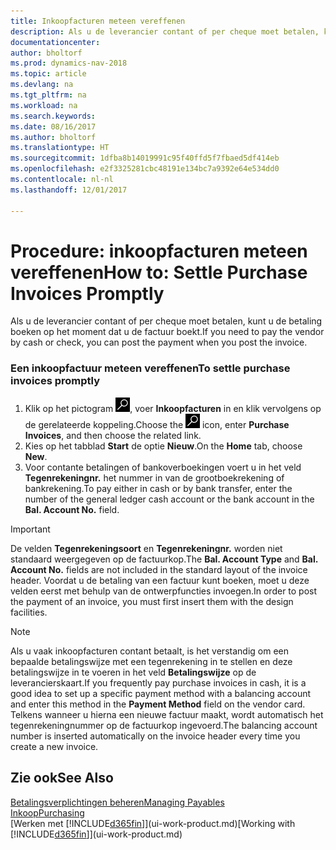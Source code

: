 ```yaml
---
title: Inkoopfacturen meteen vereffenen
description: Als u de leverancier contant of per cheque moet betalen, kunt u de noodzakelijke boekingen doen op het moment dat u de factuur boekt.
documentationcenter: 
author: bholtorf
ms.prod: dynamics-nav-2018
ms.topic: article
ms.devlang: na
ms.tgt_pltfrm: na
ms.workload: na
ms.search.keywords: 
ms.date: 08/16/2017
ms.author: bholtorf
ms.translationtype: HT
ms.sourcegitcommit: 1dfba8b14019991c95f40ffd5f7fbaed5df414eb
ms.openlocfilehash: e2f3325281cbc48191e134bc7a9392e64e534dd0
ms.contentlocale: nl-nl
ms.lasthandoff: 12/01/2017

---
```

# <a name="how-to-settle-purchase-invoices-promptly"></a><span data-ttu-id="a7c29-103">Procedure: inkoopfacturen meteen vereffenen</span><span class="sxs-lookup"><span data-stu-id="a7c29-103">How to: Settle Purchase Invoices Promptly</span></span>
<span data-ttu-id="a7c29-104">Als u de leverancier contant of per cheque moet betalen, kunt u de betaling boeken op het moment dat u de factuur boekt.</span><span class="sxs-lookup"><span data-stu-id="a7c29-104">If you need to pay the vendor by cash or check, you can post the payment when you post the invoice.</span></span>  
  
### <a name="to-settle-purchase-invoices-promptly"></a><span data-ttu-id="a7c29-105">Een inkoopfactuur meteen vereffenen</span><span class="sxs-lookup"><span data-stu-id="a7c29-105">To settle purchase invoices promptly</span></span>  
1. <span data-ttu-id="a7c29-106">Klik op het pictogram ![Zoeken naar pagina of rapport](media/ui-search/search_small.png "pictogram Zoeken naar pagina of rapport"), voer **Inkoopfacturen** in en klik vervolgens op de gerelateerde koppeling.</span><span class="sxs-lookup"><span data-stu-id="a7c29-106">Choose the ![Search for Page or Report](media/ui-search/search_small.png "Search for Page or Report icon") icon, enter **Purchase Invoices**, and then choose the related link.</span></span>  
2. <span data-ttu-id="a7c29-107">Kies op het tabblad **Start** de optie **Nieuw**.</span><span class="sxs-lookup"><span data-stu-id="a7c29-107">On the **Home** tab, choose **New**.</span></span>  
3.  <span data-ttu-id="a7c29-108">Voor contante betalingen of bankoverboekingen voert u in het veld **Tegenrekeningnr.** het nummer in van de grootboekrekening of bankrekening.</span><span class="sxs-lookup"><span data-stu-id="a7c29-108">To pay either in cash or by bank transfer, enter the number of the general ledger cash account or the bank account in the **Bal. Account No.** field.</span></span>  
  
> [!IMPORTANT]  
>  <span data-ttu-id="a7c29-109">De velden **Tegenrekeningsoort** en **Tegenrekeningnr.** worden niet standaard weergegeven op de factuurkop.</span><span class="sxs-lookup"><span data-stu-id="a7c29-109">The **Bal. Account Type** and **Bal. Account No.** fields are not included in the standard layout of the invoice header.</span></span> <span data-ttu-id="a7c29-110">Voordat u de betaling van een factuur kunt boeken, moet u deze velden eerst met behulp van de ontwerpfuncties invoegen.</span><span class="sxs-lookup"><span data-stu-id="a7c29-110">In order to post the payment of an invoice, you must first insert them with the design facilities.</span></span>  
  
> [!NOTE]  
>  <span data-ttu-id="a7c29-111">Als u vaak inkoopfacturen contant betaalt, is het verstandig om een bepaalde betalingswijze met een tegenrekening in te stellen en deze betalingswijze in te voeren in het veld **Betalingswijze** op de leverancierskaart.</span><span class="sxs-lookup"><span data-stu-id="a7c29-111">If you frequently pay purchase invoices in cash, it is a good idea to set up a specific payment method with a balancing account and enter this method in the **Payment Method** field on the vendor card.</span></span> <span data-ttu-id="a7c29-112">Telkens wanneer u hierna een nieuwe factuur maakt, wordt automatisch het tegenrekeningnummer op de factuurkop ingevoerd.</span><span class="sxs-lookup"><span data-stu-id="a7c29-112">The balancing account number is inserted automatically on the invoice header every time you create a new invoice.</span></span>  
  
## <a name="see-also"></a><span data-ttu-id="a7c29-113">Zie ook</span><span class="sxs-lookup"><span data-stu-id="a7c29-113">See Also</span></span>  
[<span data-ttu-id="a7c29-114">Betalingsverplichtingen beheren</span><span class="sxs-lookup"><span data-stu-id="a7c29-114">Managing Payables</span></span>](payables-manage-payables.md)  
[<span data-ttu-id="a7c29-115">Inkoop</span><span class="sxs-lookup"><span data-stu-id="a7c29-115">Purchasing</span></span>](purchasing-manage-purchasing.md)  
<span data-ttu-id="a7c29-116">[Werken met [!INCLUDE[d365fin](includes/d365fin_md.md)]](ui-work-product.md)</span><span class="sxs-lookup"><span data-stu-id="a7c29-116">[Working with [!INCLUDE[d365fin](includes/d365fin_md.md)]](ui-work-product.md)</span></span>
